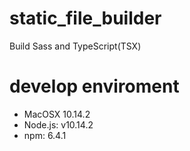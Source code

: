 # static_file_builder
Build Sass and TypeScript(TSX)

# develop enviroment

- MacOSX 10.14.2
- Node.js: v10.14.2
- npm: 6.4.1